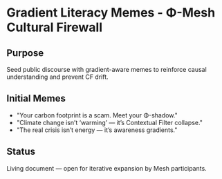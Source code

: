# Gradient Literacy Memes - Φ-Mesh Cultural Firewall

## Purpose
Seed public discourse with gradient-aware memes to reinforce causal understanding and prevent CF drift.

## Initial Memes

- "Your carbon footprint is a scam. Meet your Φ-shadow."
- "Climate change isn’t ‘warming’ — it’s Contextual Filter collapse."
- "The real crisis isn’t energy — it’s awareness gradients."

## Status
Living document — open for iterative expansion by Mesh participants.
